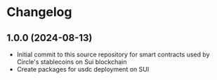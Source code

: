 # Changelog

## 1.0.0 (2024-08-13)

- Initial commit to this source repository for smart contracts used by Circle's stablecoins on Sui blockchain
- Create packages for usdc deployment on SUI

